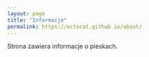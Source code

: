 ```yaml
---
layout: page
title: "Informacje"
permalink: https://octocat.github.io/about/
---
```


Strona zawiera informacje o pieskach.
